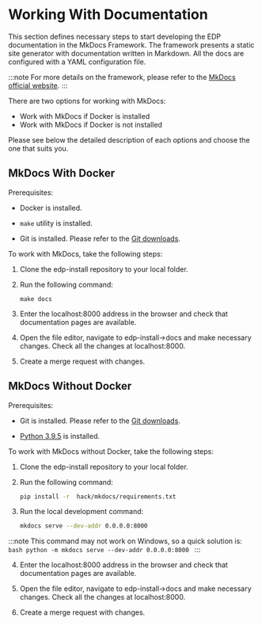 # Working With Documentation

This section defines necessary steps to start developing the EDP documentation in the MkDocs Framework.
The framework presents a static site generator with documentation written in Markdown. All the docs are configured with
a YAML configuration file.

:::note
  For more details on the framework, please refer to the [MkDocs official website](https://www.mkdocs.org/).
:::

There are two options for working with MkDocs:

* Work with MkDocs if Docker is installed
* Work with MkDocs if Docker is not installed

Please see below the detailed description of each options and choose the one that suits you.

## MkDocs With Docker

Prerequisites:

* Docker is installed.

* ````make```` utility is installed.

* Git is installed. Please refer to the [Git downloads](https://git-scm.com/downloads).

To work with MkDocs, take the following steps:

1. Clone the edp-install repository to your local folder.

2. Run the following command:

    ``
    make docs
    ``

3. Enter the localhost:8000 address in the browser and check that documentation pages are available.

4. Open the file editor, navigate to edp-install->docs and make necessary changes. Check all the changes at localhost:8000.

5. Create a merge request with changes.

## MkDocs Without Docker

Prerequisites:

* Git is installed. Please refer to the [Git downloads](https://git-scm.com/downloads).

* [Python 3.9.5](https://www.python.org/downloads/windows/) is installed.

To work with MkDocs without Docker, take the following steps:

1. Clone the edp-install repository to your local folder.

2. Run the following command:

    ```bash
    pip install -r  hack/mkdocs/requirements.txt
    ```

3. Run the local development command:

    ```bash
    mkdocs serve --dev-addr 0.0.0.0:8000
    ```

  :::note
    This command may not work on Windows, so a quick solution is:
    ```bash
    python -m mkdocs serve --dev-addr 0.0.0.0:8000
    ```
  :::

4. Enter the localhost:8000 address in the browser and check that documentation pages are available.

5. Open the file editor, navigate to edp-install->docs and make necessary changes. Check all the changes at localhost:8000.

6. Create a merge request with changes.
